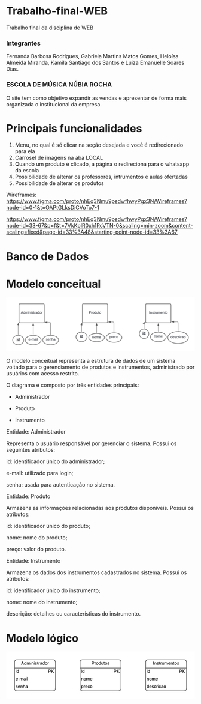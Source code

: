 # Trabalho-final-WEB
Trabalho final da disciplina de WEB

### Integrantes

 Fernanda Barbosa Rodrigues, Gabriela Martins Matos Gomes, Heloísa Almeida Miranda, Kamila Santiago dos Santos e Luiza Emanuelle Soares Dias.

### ESCOLA DE MÚSICA NÚBIA ROCHA

O site tem como objetivo expandir as vendas e apresentar de forma mais organizada o institucional da empresa.

# Principais funcionalidades
1. Menu, no qual é só clicar na seção desejada e você é redirecionado para ela
2. Carrosel de imagens na aba LOCAL
3. Quando um produto é clicado, a página o redireciona para o whatsapp da escola
4. Possibilidade de alterar os professores, intrumentos e aulas ofertadas
5. Possibilidade de alterar os produtos

Wireframes: https://www.figma.com/proto/nhEq3Nmu9psdwfhwyPgx3N/Wireframes?node-id=0-1&t=OAPtGLksDiCVoTo7-1   

https://www.figma.com/proto/nhEq3Nmu9psdwfhwyPgx3N/Wireframes?node-id=33-67&p=f&t=7VkKplR0xh1RcVTN-0&scaling=min-zoom&content-scaling=fixed&page-id=33%3A48&starting-point-node-id=33%3A67

# Banco de Dados
# Modelo conceitual

![Modelo conceitual](db/modeloconceitual.png)

O modelo conceitual representa a estrutura de dados de um sistema voltado para o gerenciamento de produtos e instrumentos, administrado por usuários com acesso restrito.

O diagrama é composto por três entidades principais:

 - Administrador

 - Produto

 - Instrumento

Entidade: Administrador

Representa o usuário responsável por gerenciar o sistema.
Possui os seguintes atributos:

id: identificador único do administrador;

e-mail: utilizado para login;

senha: usada para autenticação no sistema.

Entidade: Produto

Armazena as informações relacionadas aos produtos disponíveis.
Possui os atributos:

id: identificador único do produto;

nome: nome do produto;

preço: valor do produto.

Entidade: Instrumento

Armazena os dados dos instrumentos cadastrados no sistema.
Possui os atributos:

id: identificador único do instrumento;

nome: nome do instrumento;

descrição: detalhes ou características do instrumento.

# Modelo lógico
![Modelo conceitual](db/modelologico.png)